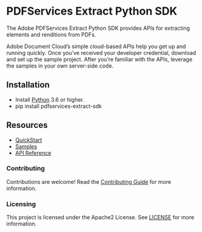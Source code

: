 PDFServices Extract Python SDK
=======================

The Adobe PDFServices Extract Python SDK provides APIs for extracting elements and renditions from PDFs.

Adobe Document Cloud’s simple cloud-based APIs help you get up and running quickly. Once you’ve received your developer credential, download and set up the sample project. After you’re familiar with the APIs, leverage the samples in your own server-side code.

Installation
------------

* Install [Python](https://www.python.org/) 3.6 or higher. 
* pip install pdfservices-extract-sdk

Resources
------------

* [QuickStart](https://opensource.adobe.com/pdftools-sdk-docs/beta/extract/index.html#)
* [Samples](https://github.com/adobe/pdfservices-extract-python-sdk-samples)
* [API Reference](https://opensource.adobe.com/pdfservices-extract-python-sdk-samples/apidocs/index.html)

### Contributing

Contributions are welcome! Read the [Contributing Guide](.github/CONTRIBUTING.md) for more information.

### Licensing

This project is licensed under the Apache2 License. See [LICENSE](LICENSE.md) for more information.
